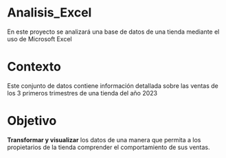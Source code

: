 # Analisis_Excel
En este proyecto se analizará una base de datos de una tienda mediante el uso de Microsoft Excel

# Contexto 
Este conjunto de datos contiene información detallada sobre las ventas de los 3 primeros trimestres de una tienda del año 2023

# Objetivo 
**Transformar y visualizar** los datos de una manera que permita a los propietarios de la tienda comprender el comportamiento de sus ventas.
